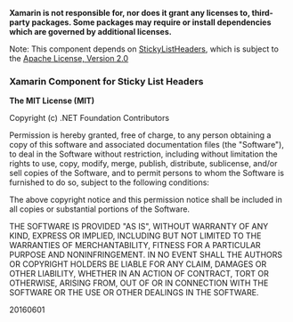 **Xamarin is not responsible for, nor does it grant any licenses to, third-party packages. Some packages may require or install dependencies which are governed by additional licenses.**

Note: This component depends on [StickyListHeaders](https://github.com/emilsjolander/StickyListHeaders), which is subject to the [Apache License, Version 2.0](https://github.com/emilsjolander/StickyListHeaders/blob/master/LICENSE)

### Xamarin Component for Sticky List Headers

**The MIT License (MIT)**

Copyright (c) .NET Foundation Contributors

Permission is hereby granted, free of charge, to any person obtaining a copy of this software and associated documentation files (the "Software"), to deal in the Software without restriction, including without limitation the rights to use, copy, modify, merge, publish, distribute, sublicense, and/or sell copies of the Software, and to permit persons to whom the Software is furnished to do so, subject to the following conditions:

The above copyright notice and this permission notice shall be included in all copies or substantial portions of the Software.

THE SOFTWARE IS PROVIDED "AS IS", WITHOUT WARRANTY OF ANY KIND, EXPRESS OR IMPLIED, INCLUDING BUT NOT LIMITED TO THE WARRANTIES OF MERCHANTABILITY, FITNESS FOR A PARTICULAR PURPOSE AND NONINFRINGEMENT. IN NO EVENT SHALL THE AUTHORS OR COPYRIGHT HOLDERS BE LIABLE FOR ANY CLAIM, DAMAGES OR OTHER LIABILITY, WHETHER IN AN ACTION OF CONTRACT, TORT OR OTHERWISE, ARISING FROM, OUT OF OR IN CONNECTION WITH THE SOFTWARE OR THE USE OR OTHER DEALINGS IN THE SOFTWARE.

20160601
